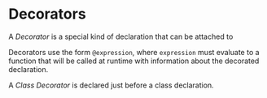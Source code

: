 # Decorators

A *Decorator* is a special kind of declaration that can be attached to

Decorators use the form `@expression`, where `expression` must evaluate to a function that will be called at runtime with information about the decorated declaration.

A *Class Decorator* is declared just before a class declaration.